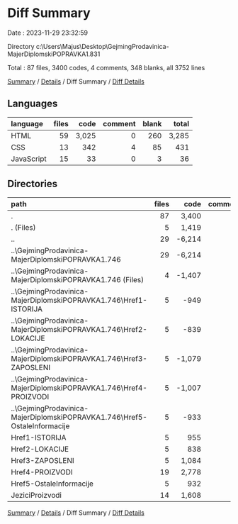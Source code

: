 # Diff Summary

Date : 2023-11-29 23:32:59

Directory c:\\Users\\Majus\\Desktop\\GejmingProdavinica-MajerDiplomskiPOPRAVKA1.831

Total : 87 files,  3400 codes, 4 comments, 348 blanks, all 3752 lines

[Summary](results.md) / [Details](details.md) / Diff Summary / [Diff Details](diff-details.md)

## Languages
| language | files | code | comment | blank | total |
| :--- | ---: | ---: | ---: | ---: | ---: |
| HTML | 59 | 3,025 | 0 | 260 | 3,285 |
| CSS | 13 | 342 | 4 | 85 | 431 |
| JavaScript | 15 | 33 | 0 | 3 | 36 |

## Directories
| path | files | code | comment | blank | total |
| :--- | ---: | ---: | ---: | ---: | ---: |
| . | 87 | 3,400 | 4 | 348 | 3,752 |
| . (Files) | 5 | 1,419 | 1 | 275 | 1,695 |
| .. | 29 | -6,214 | -4 | -966 | -7,184 |
| ..\\GejmingProdavinica-MajerDiplomskiPOPRAVKA1.746 | 29 | -6,214 | -4 | -966 | -7,184 |
| ..\\GejmingProdavinica-MajerDiplomskiPOPRAVKA1.746 (Files) | 4 | -1,407 | 0 | -267 | -1,674 |
| ..\\GejmingProdavinica-MajerDiplomskiPOPRAVKA1.746\\Href1-ISTORIJA | 5 | -949 | 0 | -140 | -1,089 |
| ..\\GejmingProdavinica-MajerDiplomskiPOPRAVKA1.746\\Href2-LOKACIJE | 5 | -839 | -1 | -131 | -971 |
| ..\\GejmingProdavinica-MajerDiplomskiPOPRAVKA1.746\\Href3-ZAPOSLENI | 5 | -1,079 | 0 | -175 | -1,254 |
| ..\\GejmingProdavinica-MajerDiplomskiPOPRAVKA1.746\\Href4-PROIZVODI | 5 | -1,007 | -3 | -149 | -1,159 |
| ..\\GejmingProdavinica-MajerDiplomskiPOPRAVKA1.746\\Href5-OstaleInformacije | 5 | -933 | 0 | -104 | -1,037 |
| Href1-ISTORIJA | 5 | 955 | 0 | 140 | 1,095 |
| Href2-LOKACIJE | 5 | 838 | 1 | 131 | 970 |
| Href3-ZAPOSLENI | 5 | 1,084 | 0 | 181 | 1,265 |
| Href4-PROIZVODI | 19 | 2,778 | 6 | 453 | 3,237 |
| Href5-OstaleInformacije | 5 | 932 | 0 | 103 | 1,035 |
| JeziciProizvodi | 14 | 1,608 | 0 | 31 | 1,639 |

[Summary](results.md) / [Details](details.md) / Diff Summary / [Diff Details](diff-details.md)